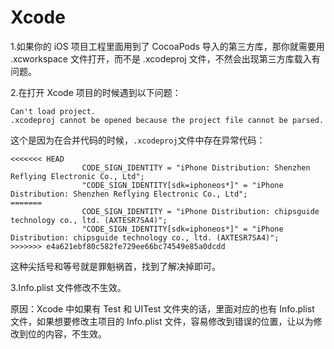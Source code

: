 # Xcode

1.如果你的 iOS 项目工程里面用到了 CocoaPods 导入的第三方库，那你就需要用 .xcworkspace 文件打开，而不是 .xcodeproj 文件，不然会出现第三方库载入有问题。


2.在打开 Xcode 项目的时候遇到以下问题：

```
Can't load project.
.xcodeproj cannot be opened because the project file cannot be parsed.
```

这个是因为在合并代码的时候，`.xcodeproj`文件中存在异常代码：

```
<<<<<<< HEAD
				CODE_SIGN_IDENTITY = "iPhone Distribution: Shenzhen Reflying Electronic Co., Ltd";
				"CODE_SIGN_IDENTITY[sdk=iphoneos*]" = "iPhone Distribution: Shenzhen Reflying Electronic Co., Ltd";
=======
				CODE_SIGN_IDENTITY = "iPhone Distribution: chipsguide technology co., ltd. (AXTESR7SA4)";
				"CODE_SIGN_IDENTITY[sdk=iphoneos*]" = "iPhone Distribution: chipsguide technology co., ltd. (AXTESR7SA4)";
>>>>>>> e4a621ebf80c582fe729ee66bc74549e85a0dcdd

```

这种尖括号和等号就是罪魁祸首，找到了解决掉即可。

3.Info.plist 文件修改不生效。

原因：Xcode 中如果有 Test 和 UITest 文件夹的话，里面对应的也有 Info.plist 文件，如果想要修改主项目的 Info.plist 文件，容易修改到错误的位置，让以为修改到位的内容，不生效。
